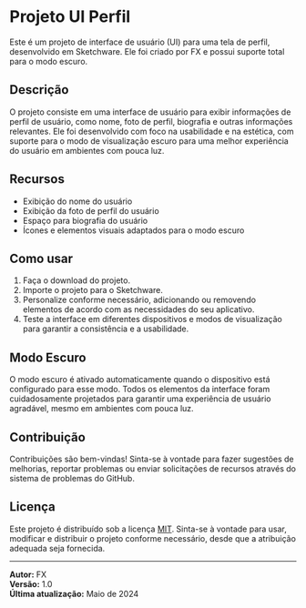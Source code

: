# Projeto UI Perfil

Este é um projeto de interface de usuário (UI) para uma tela de perfil, desenvolvido em Sketchware. Ele foi criado por FX e possui suporte total para o modo escuro.

## Descrição

O projeto consiste em uma interface de usuário para exibir informações de perfil de usuário, como nome, foto de perfil, biografia e outras informações relevantes. Ele foi desenvolvido com foco na usabilidade e na estética, com suporte para o modo de visualização escuro para uma melhor experiência do usuário em ambientes com pouca luz.

## Recursos

- Exibição do nome do usuário
- Exibição da foto de perfil do usuário
- Espaço para biografia do usuário
- Ícones e elementos visuais adaptados para o modo escuro

## Como usar

1. Faça o download do projeto.
2. Importe o projeto para o Sketchware.
3. Personalize conforme necessário, adicionando ou removendo elementos de acordo com as necessidades do seu aplicativo.
4. Teste a interface em diferentes dispositivos e modos de visualização para garantir a consistência e a usabilidade.

## Modo Escuro

O modo escuro é ativado automaticamente quando o dispositivo está configurado para esse modo. Todos os elementos da interface foram cuidadosamente projetados para garantir uma experiência de usuário agradável, mesmo em ambientes com pouca luz.

## Contribuição

Contribuições são bem-vindas! Sinta-se à vontade para fazer sugestões de melhorias, reportar problemas ou enviar solicitações de recursos através do sistema de problemas do GitHub.

## Licença

Este projeto é distribuído sob a licença [MIT](https://github.com/aglsk/UI-Perfil/tree/main?tab=readme-ov-file#). Sinta-se à vontade para usar, modificar e distribuir o projeto conforme necessário, desde que a atribuição adequada seja fornecida.

---

**Autor:** FX  
**Versão:** 1.0  
**Última atualização:** Maio de 2024

